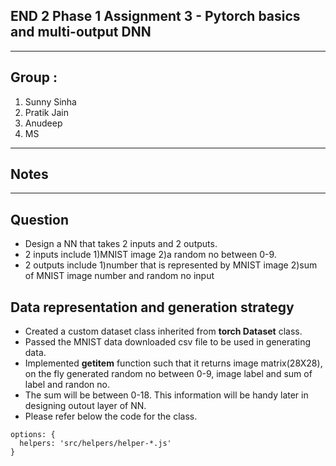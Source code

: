 
## END 2 Phase 1 Assignment 3 - Pytorch basics and multi-output DNN
------------------------------------------------------------------------------------------------------------

## Group : 
1. Sunny Sinha
2. Pratik Jain
3. Anudeep
4. MS

----------------------
## Notes 
---------------------------------------------------------------------------------------------------------------------------

## Question
* Design a NN that takes 2 inputs and 2 outputs.
* 2 inputs include 1)MNIST image 2)a random no between 0-9.
* 2 outputs include 1)number that is represented by MNIST image  2)sum of MNIST image number and random no input

## Data representation and generation strategy
* Created a custom dataset class inherited from __torch Dataset__ class.
* Passed the MNIST data downloaded csv file to be used in generating data.
* Implemented __getitem__ function such that it returns image matrix(28X28), on the fly generated random no between 0-9, image label and sum of label and randon no.
* The sum will be between 0-18. This information will be handy later in designing outout layer of NN.
* Please refer below the code for the class.
```
options: {
  helpers: 'src/helpers/helper-*.js'
}
```
